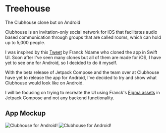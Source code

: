 # Treehouse
The Clubhouse clone but on Android

Clubhouse is an invitation-only social network for iOS that facilitates audio based communication through groups that are called rooms, which can hold up to 5,000 people.

I was inspired by this [Tweet](https://twitter.com/RussellOkung/status/1364674999349567494?s=20) by Franck Ndame who cloned the app in Swift UI. Soon after I've seen many clones but all of them are made for iOS, I have yet to see one for Android, so I decided to do it myself.

With the beta release of Jetpack Compose and the team over at Clubhouse have yet to release the app for Android, I've decided to try and show what Clubhouse would look like on Android.

I will be focusing on trying to recreate the UI using Franck's [Figma assets](https://www.figma.com/file/8DwfJi51F88IW1xNVrDMP4/Clubapartment?node-id=0%3A1) in Jetpack Compose and not any backend functionality.


App Mockup
<br>
-----------------------------------

![Clubhouse for Android!](https://i.imgur.com/1fYUTsN.png) ![Clubhouse for Android!](https://i.imgur.com/GUPbFF5.png) 
